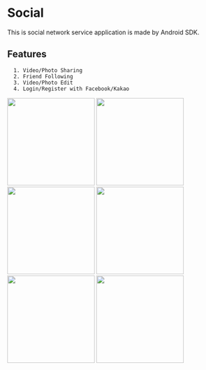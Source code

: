 # Social

  This is social network service application is made by Android SDK.
  
## Features
  ```
    1. Video/Photo Sharing
    2. Friend Following
    3. Video/Photo Edit
    4. Login/Register with Facebook/Kakao
  ```

  <img src="https://cloud.githubusercontent.com/assets/17757913/13706613/c9a79314-e7e0-11e5-960c-dd6c8a6cfe00.png" width="200"/>
  <img src="https://cloud.githubusercontent.com/assets/17757913/13706359/b1327188-e7df-11e5-8b1a-7b2082d94542.png" width="200"/>
  <img src="https://cloud.githubusercontent.com/assets/17757913/13706139/be42473c-e7de-11e5-83ea-68d85c013cb7.png" width="200"/>
  <img src="https://cloud.githubusercontent.com/assets/17757913/13706335/96f4e332-e7df-11e5-9951-c39c12096b72.png" width="200"/>
  <img src="https://cloud.githubusercontent.com/assets/17757913/13706342/9eb2cc74-e7df-11e5-82f2-89130fe1ca62.png" width="200"/>
  <img src="https://cloud.githubusercontent.com/assets/17757913/13706350/a91fbc30-e7df-11e5-949b-66b044e392b3.png" width="200"/>
  

